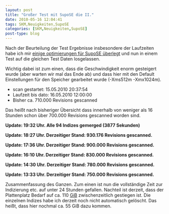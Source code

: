 ```yaml
---
layout: post
title: "Großer Test mit SupoSE die II."
date: 2010-05-16 12:04:41
tags: SKM,Neuigkeiten,SupoSE
categories: [SKM,Neuigkeiten,SupoSE]
post-type: blog
---
```

Nach der Beurteilung der Test Ergebnisse insbesondere der Laufzeiten habe ich mir [einige optimierungen für SupoSE überlegt](http://www.supose.org/repositories/revision/supose/479) 
und nun in einem Test auf die gleichen Test Daten losgelassen. 

Wichtig dabei ist zum einen, dass die Geschwindigkeit enorm gesteigert wurde (aber warten wir mal das Ende ab) und dass hier mit den Default Einstellungen für 
den Speicher gearbeitet wurde (-Xms512m -Xmx1024m). 

+ scan gestartet: 15.05.2010 20:37:54
+ Laufzeit bis dato: 16.05.2010 12:00:00
+ Bisher ca. 710.000 Revisions gescanned

Das heißt nach bisheriger Übersicht dass innerhalb von weniger als 16 Stunden schon über 700.000 Revisions gescanned worden sind.

**Update: 19:32 Uhr. Alle 94 Indizes gemerged (3877 Sekunden)**

**Update: 18:27 Uhr. Derzeitiger Stand: 930.176 Revisions gescanned.**

**Update: 17:36 Uhr. Derzeitiger Stand: 900.000 Revisions gescanned.**

**Update: 16:10 Uhr. Derzeitiger Stand: 830.000 Revisions gescanned.**

**Update: 14:30 Uhr. Derzeitiger Stand: 780.000 Revisions gescanned.**

**Update: 13:33 Uhr. Derzeitiger Stand: 750.000 Revisions gescanned.**

Zusammenfassung des Ganzen. Zum einen ist nun die vollständige Zeit zur Indizierung etc. auf unter 24 Stunden gefallen. Nachteil ist derzeit, dass der Plattenplatz 
Bedarf auf ca. 110 [GiB](http://de.wikipedia.org/wiki/Bin%C3%A4rpr%C3%A4fix) zwischenzeitlich gestiegen ist. Die einzelnen Indizes habe ich derzeit noch nicht 
automatisch gelöscht. Das heißt, dass hier nochmal ca. 55 GiB dazu kommen.
